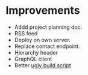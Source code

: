 # Improvements
* Addd project planning doc.
* RSS feed
* Deploy on own server.
* Replace contact endpoint.
* Hierarchy header
* GraphQL client
* Better [ugly build script](https://github.com/NormanPerrin/nperrin/blob/master/buid.sh)
